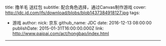 title: 撸羊毛 送红包
subtitle: 配合角色选择，通过Canvas制作游戏
cover: http://jdc.jd.com/jfs/download/blobs/blob1437384918127.jpg
tags:
  - 游戏
author:
  nick: 京东
  github_name: JDC
date: 2016-12-13 08:00:00
publishDate: 2015-01-31T16:00:00.000Z
link: http://www.paipai.com/act/hongbao/index.html

---